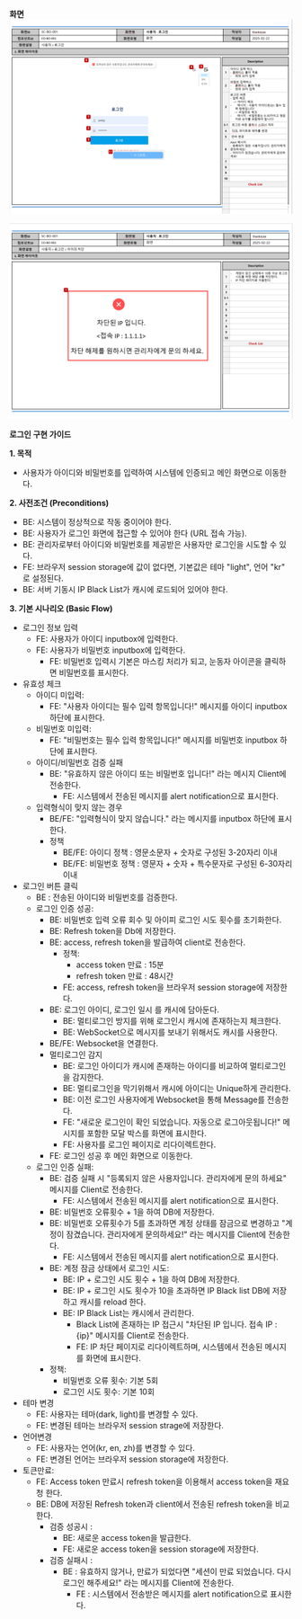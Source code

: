 **화면**
![](./images/2025-03-01-17-33-48.png)

![](./images/2025-03-01-17-34-28.png)


**로그인 구현 가이드**

**1. 목적**
- 사용자가 아이디와 비밀번호를 입력하여 시스템에 인증되고 메인 화면으로 이동한다.

**2. 사전조건 (Preconditions)**
- BE: 시스템이 정상적으로 작동 중이어야 한다.
- BE: 사용자가 로그인 화면에 접근할 수 있어야 한다 (URL 접속 가능).
- BE: 관리자로부터 아이디와 비밀번호를 제공받은 사용자만 로그인을 시도할 수 있다.
- FE: 브라우저 session storage에 값이 없다면, 기본값은 테마 "light", 언어 "kr" 로 설정된다.
- BE: 서버 기동시 IP Black List가 캐시에 로드되어 있어야 한다.

**3. 기본 시나리오 (Basic Flow)**
- 로그인 정보 입력
  - FE: 사용자가 아이디 inputbox에 입력한다.
  - FE: 사용자가 비밀번호 inputbox에 입력한다.
    - FE: 비밀번호 입력시 기본은 마스킹 처리가 되고, 눈동자 아이콘을 클릭하면 비밀번호를 표시한다.
- 유효성 체크
  - 아이디 미입력:
    - FE: "사용자 아이디는 필수 입력 항목입니다!" 메시지를 아이디 inputbox 하단에 표시한다.
  - 비밀번호 미입력:
    - FE: "비밀번호는 필수 입력 항목입니다!" 메시지를 비밀번호 inputbox 하단에 표시한다.
  - 아이디/비밀번호 검증 실패
    - BE: "유효하지 않은 아이디 또는 비밀번호 입니다!" 라는 메시지 Client에 전송한다.
      - FE: 시스템에서 전송된 메시지를 alert notification으로 표시한다.
  - 입력형식이 맞지 않는 경우
    - BE/FE: "입력형식이 맞지 않습니다." 라는 메시지를 inputbox 하단에 표시한다.
    - 정책
      - BE/FE: 아이디 정책 : 영문소문자 + 숫자로 구성된 3-20자리 이내
      - BE/FE: 비밀번호 정책 : 영문자 + 숫자 + 특수문자로 구성된 6-30자리 이내
- 로그인 버튼 클릭
  - BE : 전송된 아이디와 비밀번호를 검증한다.
  - 로그인 인증 성공:
    - BE: 비밀번호 입력 오류 회수 및 아이피 로그인 시도 횟수를 초기화한다.
    - BE: Refresh token을 Db에 저장한다.
    - BE: access, refresh token을 발급하여 client로 전송한다.
      - 정책:
        - access token 만료 : 15분
        - refresh token 만료 : 48시간
      - FE: access, refresh token을 브라우저 session storage에 저장한다.
    - BE: 로그인 아이디, 로그인 일시 를 캐시에 담아둔다.
      - BE: 멀티로그인 방지를 위해 로그인시 캐시에 존재하는지 체크한다.
      - BE: WebSocket으로 메시지를 보내기 위해서도 캐시를 사용한다.
    - BE/FE: Websocket을 연결한다.
    - 멀티로그인 감지
      - BE: 로그인 아이디가 캐시에 존재하는 아이디를 비교하여 멀티로그인을 감지한다.
      - BE: 멀티로그인을 막기위해서 캐시에 아이디는 Unique하게 관리한다.
      - BE: 이전 로그인 사용자에게 Websocket을 통해 Message를 전송한다.
      - FE: "새로운 로그인이 확인 되었습니다. 자동으로 로그아웃됩니다!" 메시지를 포함한 모달 박스를 화면에 표시한다.
      - FE: 사용자를 로그인 페이지로 리다이렉트한다.
    - FE: 로그인 성공 후 메인 화면으로 이동한다.
  - 로그인 인증 실패:
    - BE: 검증 실패 시 "등록되지 않은 사용자입니다. 관리자에게 문의 하세요" 메시지를 Client로 전송한다.
      - FE: 시스템에서 전송된 메시지를 alert notification으로 표시한다.
    - BE: 비밀번호 오류횟수 + 1을 하여 DB에 저장한다.
    - BE: 비밀번호 오류횟수가 5를 초과하면 계정 상태를 잠금으로 변경하고 "계정이 잠겼습니다. 관리자에게 문의하세요!" 라는 메시지를 Client에 전송한다.
      - FE: 시스템에서 전송된 메시지를 alert notification으로 표시한다.
    - BE: 계정 잠금 상태에서 로그인 시도:
      - BE: IP + 로그인 시도 횟수 + 1을 하여 DB에 저장한다.
      - BE: IP + 로그인 시도 횟수가 10을 초과하면 IP Black list DB에 저장하고 캐시를 reload 한다.
      - BE: IP Black List는 캐시에서 관리한다.
        - Black List에 존재하는 IP 접근시 "차단된 IP 입니다. 접속 IP : {ip}" 메시지를 Client로 전송한다.
        - FE: IP 차단 페이지로 리다이렉트하며, 시스템에서 전송된 메시지를 화면에 표시한다.
    - 정책:
      - 비밀번호 오류 횟수: 기본 5회
      - 로그인 시도 횟수: 기본 10회
- 테마 변경
  - FE: 사용자는 테마(dark, light)를 변경할 수 있다.
  - FE: 변경된 테마는 브라우저 session strage에 저장한다.
- 언어변경
  - FE: 사용자는 언어(kr, en, zh)를 변경할 수 있다.
  - FE: 변경된 언어는 브라우저 session storage에 저장한다.
- 토큰만료:
  - FE: Access token 만료시 refresh token을 이용해서 access token을 재요청 한다.
  - BE: DB에 저장된 Refresh token과 client에서 전송된 refresh token을 비교한다.
    - 검증 성공시 :
      - BE: 새로운 access token을 발급한다.
      - FE: 새로운 access token을 session storage에 저장한다.
    - 검증 실패시 :
      - BE : 유효하지 않거나, 만료가 되었다면 "세션이 만료 되었습니다. 다시 로그인 해주세요!" 라는 메시지를 Client에 전송한다.
        - FE : 시스템에서 전송받은 메시지를 alert notification으로 표시한다.


